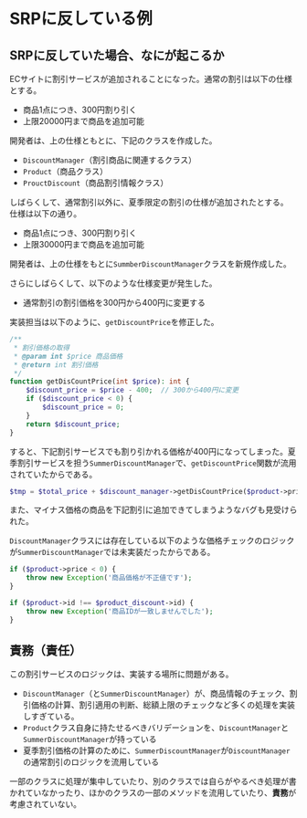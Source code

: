 # SRPに反している例

## SRPに反していた場合、なにが起こるか

ECサイトに割引サービスが追加されることになった。通常の割引は以下の仕様とする。

- 商品1点につき、300円割り引く
- 上限20000円まで商品を追加可能

開発者は、上の仕様ともとに、下記のクラスを作成した。

- `DiscountManager`（割引商品に関連するクラス）
- `Product`（商品クラス）
- `ProuctDiscount`（商品割引情報クラス）

しばらくして、通常割引以外に、夏季限定の割引の仕様が追加されたとする。  
仕様は以下の通り。

- 商品1点につき、300円割り引く
- 上限30000円まで商品を追加可能

開発者は、上の仕様をもとに`SummberDiscountManager`クラスを新規作成した。

さらにしばらくして、以下のような仕様変更が発生した。

- 通常割引の割引価格を300円から400円に変更する

実装担当は以下のように、`getDiscountPrice`を修正した。

```php
/**
 * 割引価格の取得
 * @param int $price 商品価格
 * @return int 割引価格
 */
function getDisCountPrice(int $price): int {
    $discount_price = $price - 400;  // 300から400円に変更
    if ($discount_price < 0) {
        $discount_price = 0;
    }
    return $discount_price;
}
```

すると、下記割引サービスでも割り引かれる価格が400円になってしまった。夏季割引サービスを担う`SummerDiscountManager`で、`getDiscountPrice`関数が流用されていたからである。

```php
$tmp = $total_price + $discount_manager->getDisCountPrice($product->price);
```

また、マイナス価格の商品を下記割引に追加できてしまうようなバグも見受けられた。

`DiscountManager`クラスには存在している以下のような価格チェックのロジックが`SummerDiscountManager`では未実装だったからである。

```php
if ($product->price < 0) {
    throw new Exception('商品価格が不正値です');
}

if ($product->id !== $product_discount->id) {
    throw new Exception('商品IDが一致しませんでした');
}
```

## 責務（責任）

この割引サービスのロジックは、実装する場所に問題がある。

- `DiscountManager`（と`SummerDiscountManager`）が、商品情報のチェック、割引価格の計算、割引適用の判断、総額上限のチェックなど多くの処理を実装しすぎている。
- `Product`クラス自身に持たせるべきバリデーションを、`DiscountManager`と`SummerDiscountManager`が持っている
- 夏季割引価格の計算のために、`SummerDiscountManager`が`DiscountManager`の通常割引のロジックを流用している

一部のクラスに処理が集中していたり、別のクラスでは自らがやるべき処理が書かれていなかったり、ほかのクラスの一部のメソッドを流用していたり、**責務**が考慮されていない。
